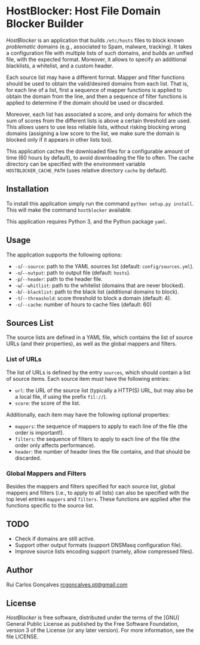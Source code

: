 # HostBlocker: Host File Domain Blocker Builder
*HostBlocker* is an application that builds `/etc/hosts` files to block known *problematic* domains (e.g., associated to Spam, malware, tracking).
It takes a configuration file with multiple lists of such domains, and builds an unified file, with the expected format.
Moreover, it allows to specify an additional blacklists, a whitelist, and a custom header.

Each source list may have a different format.
Mapper and filter functions should be used to obtain the valid/desired domains from each list.
That is, for each line of a list, first a sequence of mapper functions is applied to obtain the domain from the line, and then a sequence of filter functions is applied to determine if the domain should be used or discarded.

Moreover, each list has associated a score, and only domains for which the sum of scores from the different lists is above a certain threshold are used.
This allows users to use less reliable lists, without risking blocking wrong domains (assigning a low score to the list, we make sure the domain is blocked only if it appears in other lists too).

This application caches the downloaded files for a configurable amount of time (60 hours by default), to avoid downloading the file to often.
The cache directory can be specified with the environment variable `HOSTBLOCKER_CACHE_PATH` (uses relative directory `cache` by default).


## Installation
To install this application simply run the command `python setup.py install`.
This will make the command `hostblocker` available.

This application requires Python 3, and the Python package `yaml`. 


## Usage
The application supports the following options:
- `-s`/`--source`: path to the YAML sources list (default: `config/sources.yml`).
- `-o`/`--output`: path to output file (default: `hosts`).
- `-p`/`--header`: path to the header file.
- `-w`/`--whitlist`: path to the whitelist (domains that are never blocked).
- `-b`/`--blacklist`: path to the black list (additional domains to block).
- `-t`/`--threashold`: score threshold to block a domain (default: 4).
- `-c`/`--cache`: number of hours to cache files (default: 60)


## Sources List
The source lists are defined in a YAML file, which contains the list of source URLs (and their properties), as well as the global mappers and filters.

### List of URLs
The list of URLs is defined by the entry `sources`, which should contain a list of source items.
Each source item must have the following entries:
- `url`: the URL of the source list (typically a HTTP(S) URL, but may also be a local file, if using the prefix `fil://`).
- `score`: the score of the list.

Additionally, each item may have the following optional properties:
- `mappers`: the sequence of mappers to apply to each line of the file (the order is important!).
- `filters`: the sequence of filters to apply to each line of the file (the order only affects performance).
- `header`: the number of header lines the file contains, and that should be discarded.

### Global Mappers and Filters
Besides the mappers and filters specified for each source list, global mappers and filters (i.e., to apply to all lists) can also be specified with the top level entries `mappers` and `filters`.
These functions are applied after the functions specific to the source list.


## TODO
- Check if domains are still active.
- Support other output formats (support DNSMasq configuration file).
- Improve source lists encoding support (namely, allow compressed files).


## Author
Rui Carlos Gonçalves <rcgoncalves.pt@gmail.com>


## License
*HostBlocker* is free software, distributed under the terms of the [GNU] General
Public License as published by the Free Software Foundation,
version 3 of the License (or any later version).  For more information,
see the file LICENSE.
